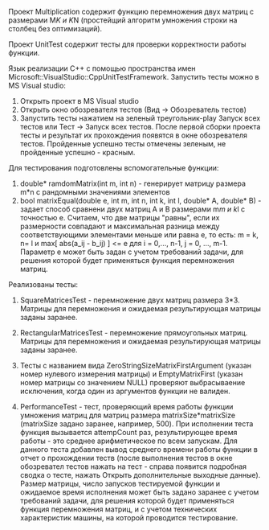 Проект Multiplication содержит функцию перемножения двух матриц с размерами M*K и K*N (простейщий алгоритм умножения строки на столбец без оптимизаций).

Проект UnitTest содержит тесты для проверки корректности работы функции.

Язык реализации С++ с помощью пространства имен Microsoft::VisualStudio::CppUnitTestFramework.
Запустить тесты можно в MS Visual studio:
1. Открыть проект в MS Visual studio
2. Открыть окно обозревателя тестов (Вид -> Обозреватель тестов)
3. Запустить тесты нажатием на зеленый треугольник-play Запуск всех тестов или Тест -> Запуск всех тестов.
После первой сборки проекта тесты и результат их прохождения появятся в окне обозревателя тестов.
Пройденные успешно тесты отмечены зеленым, не пройденные успешно - красным.

Для тестирования подготовлены вспомогательные функции:
1. double* ramdomMatrix(int m, int n) - генерирует матрицу размера m*n с рандомными значениями элементов
2. bool matrixEqual(double e, int m, int n, int k, int l, double* A, double* B) - задает способ сравнени двух матриц A и B размерами m*m и k*l с точностью е. 
Считаем, что две матрицы "равны", если их размерности совпадают и максимальная разница между соответствующими элементами меньше или равна e, то есть:
m = k, n= l и max[ abs(a_ij - b_ij) ] <= e для i = 0,..., n-1, j = 0, ..., m-1.
Параметр e может быть задан с учетом требований задачи, для решения которой будет применяться функция перемножения матриц.

Реализованы тесты:
1. SquareMatricesTest - перемножение двух матриц размера 3*3.
Матрицы для перемножения и ожидаемая результирующая матрицы заданы заранее.

2. RectangularMatricesTest - перемножение прямоугольных матриц. 
Матрицы для перемножения и ожидаемая результирующая матрицы заданы заранее.

3. Тесты с названием вида ZeroStringSizeMatrixFirstArgument (указан номер нулевого измерения матрицы) и EmptyMatrixFirst (указан номер матрицы со значением NULL) проверяют выбрасываение исключения, когда один из аргументов функции не валиден.

4. PerformanceTest - тест, проверяющий время работы функции умножения матриц для матриц размера matrixSize*matrixSize (matrixSize задано заранее, например, 500). При исполнении теста функция вызывается attempCount раз, результирующее время работы - это среднее арифметическое по всем запускам.
Для данного теста добавлен вывод среднего времени работы функции в отчет о прохождении теств (после выполнения тестов в окне обозревател тестов нажать на тест - справа появится подробная сводка о тесте, нажать Открыть дополнительные выходные данные).
Размер матрицы, число запусков тестируемой функции и ожидаемое время исполнения может быть задано заранее с учетом требований задачи, для решения которой будет применяться функция перемножения матриц, и с учетом технических характеристик машины, на которой проводится тестирование.



